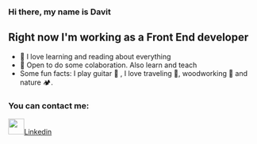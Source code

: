 ### Hi there, my name is Davit

## Right now I'm working as a Front End developer
- 📘 I love learning and reading about everything
- 🌱 Open to do some colaboration. Also learn and teach
- Some fun facts: I play guitar 🎸  , I love traveling 🎒, woodworking 🌳 and nature 🏕.

### You can contact me:
<img height="32" width="32" src="https://cdn.jsdelivr.net/npm/simple-icons@v12/icons/linkedin.svg/#0A66C2/#ffffff" /><a href="">Linkedin</a>